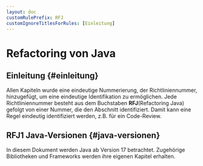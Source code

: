 ```yaml
---
layout: doc
customRulePrefix: RFJ
customIgnoreTitlesForRules: [Einleitung]
---
```


# Refactoring von Java

## Einleitung {#einleitung}

Allen Kapiteln wurde eine eindeutige Nummerierung, der Richtliniennummer, hinzugefügt, um eine eindeutige Identifikation zu ermöglichen.
Jede Richtliniennummer besteht aus dem Buchstaben **RFJ**(Refactoring Java) gefolgt von einer Nummer, die den Abschnitt identifiziert.
Damit kann eine Regel eindeutig identifiziert werden, z.B. für ein Code-Review.

## RFJ1 Java-Versionen {#java-versionen}

In diesem Dokument werden Java ab Version 17 betrachtet.
Zugehörige Bibliotheken und Frameworks werden ihre eigenen Kapitel erhalten.
